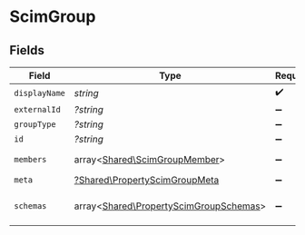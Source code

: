 # ScimGroup


## Fields

| Field                                                                                     | Type                                                                                      | Required                                                                                  | Description                                                                               |
| ----------------------------------------------------------------------------------------- | ----------------------------------------------------------------------------------------- | ----------------------------------------------------------------------------------------- | ----------------------------------------------------------------------------------------- |
| `displayName`                                                                             | *string*                                                                                  | :heavy_check_mark:                                                                        | N/A                                                                                       |
| `externalId`                                                                              | *?string*                                                                                 | :heavy_minus_sign:                                                                        | N/A                                                                                       |
| `groupType`                                                                               | *?string*                                                                                 | :heavy_minus_sign:                                                                        | N/A                                                                                       |
| `id`                                                                                      | *?string*                                                                                 | :heavy_minus_sign:                                                                        | N/A                                                                                       |
| `members`                                                                                 | array<[Shared\ScimGroupMember](../../Models/Shared/ScimGroupMember.md)>                   | :heavy_minus_sign:                                                                        | An array of members                                                                       |
| `meta`                                                                                    | [?Shared\PropertyScimGroupMeta](../../Models/Shared/PropertyScimGroupMeta.md)             | :heavy_minus_sign:                                                                        | N/A                                                                                       |
| `schemas`                                                                                 | array<[Shared\PropertyScimGroupSchemas](../../Models/Shared/PropertyScimGroupSchemas.md)> | :heavy_minus_sign:                                                                        | Array of schema URIs                                                                      |